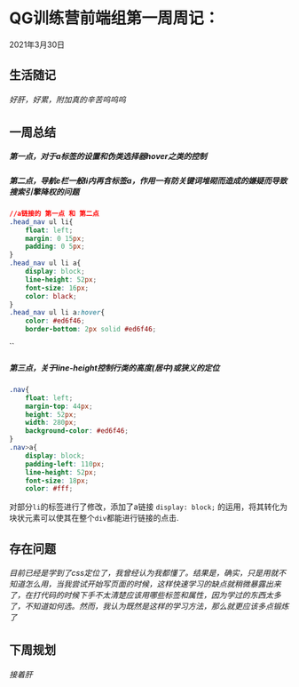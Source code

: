 # QG训练营前端组第一周周记：
2021年3月30日

## 生活随记

###### 好肝，好累，附加真的辛苦呜呜呜

## 一周总结

#####  第一点，对于a标签的设置和伪类选择器hover之类的控制

##### 第二点，导航e栏一般li内再含标签a，作用一有防关键词堆砌而造成的嫌疑而导致搜索引擎降权的问题

```css
//a链接的 第一点 和 第二点
.head_nav ul li{
    float: left;
    margin: 0 15px;
    padding: 0 5px;
}
.head_nav ul li a{
    display: block;
    line-height: 52px;   
    font-size: 16px;
    color: black;
}
.head_nav ul li a:hover{
    color: #ed6f46;
    border-bottom: 2px solid #ed6f46;
```

``

##### 第三点，关于line-height控制行类的高度(居中)或狭义的定位

```css
.nav{
    float: left;
    margin-top: 44px;
    height: 52px;
    width: 280px;
    background-color: #ed6f46;
}
.nav>a{
    display: block;
    padding-left: 110px;
    line-height: 52px;   
    font-size: 18px;
    color: #fff;
```



对部分`li`的标签进行了修改，添加了a链接 `display: block;` 的运用，将其转化为块状元素可以使其在整个`div`都能进行链接的点击.

## 存在问题

###### 目前已经是学到了css定位了，我曾经认为我都懂了。结果是，确实，只是用就不知道怎么用，当我尝试开始写页面的时候，这样快速学习的缺点就稍微暴露出来了，在打代码的时候下手不太清楚应该用哪些标签和属性，因为学过的东西太多了，不知道如何选。然而，我认为既然是这样的学习方法，那么就更应该多点锻炼了

## 下周规划

###### 接着肝

